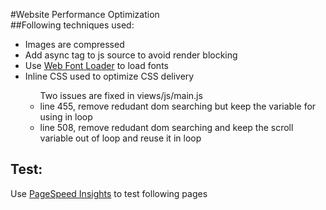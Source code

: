 #Website Performance Optimization  
##Following techniques used:  
<ul>
    <li>Images are compressed</li>
    <li>Add async tag to js source to avoid render blocking</li>
    <li>Use <a href ="https://github.com/typekit/webfontloader">Web Font Loader</a> to load fonts</li>
    <li>Inline CSS used to optimize CSS delivery</a></li>
    <ul>Two issues are fixed in views/js/main.js
        <li>line 455, remove redudant dom searching but keep the variable for using in loop</li>
        <li>line 508, remove redudant dom searching and keep the scroll variable out of loop and reuse it in loop</li>
    </ul>
</ul>

<h2>Test:</h2>
<p>Use <a href="https://developers.google.com/speed/pagespeed/insights/">PageSpeed Insights</a> to test following pages</p>